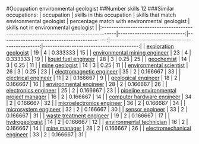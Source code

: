 #Occupation environmental geologist
##Number skills 12
###Similar occupations:
| occupation                                                                          |   skills in this occupation |   skills that match environmental geologist |   percentage match with environmental geologist |   skills not in environmental geologist |
|:------------------------------------------------------------------------------------|----------------------------:|--------------------------------------------:|------------------------------------------------:|----------------------------------------:|
| [exploration geologist](exploration_geologist.md)                                   |                          19 |                                           4 |                                        0.333333 |                                      15 |
| [environmental mining engineer](environmental_mining_engineer.md)                   |                          23 |                                           4 |                                        0.333333 |                                      19 |
| [liquid fuel engineer](liquid_fuel_engineer.md)                                     |                          28 |                                           3 |                                        0.25     |                                      25 |
| [geochemist](geochemist.md)                                                         |                          14 |                                           3 |                                        0.25     |                                      11 |
| [mine geologist](mine_geologist.md)                                                 |                          14 |                                           3 |                                        0.25     |                                      11 |
| [environmental scientist](environmental_scientist.md)                               |                          26 |                                           3 |                                        0.25     |                                      23 |
| [electromagnetic engineer](electromagnetic_engineer.md)                             |                          35 |                                           2 |                                        0.166667 |                                      33 |
| [electrical engineer](electrical_engineer.md)                                       |                          11 |                                           2 |                                        0.166667 |                                       9 |
| [geological engineer](geological_engineer.md)                                       |                          18 |                                           2 |                                        0.166667 |                                      16 |
| [environmental engineer](environmental_engineer.md)                                 |                          28 |                                           2 |                                        0.166667 |                                      26 |
| [electronics engineer](electronics_engineer.md)                                     |                          25 |                                           2 |                                        0.166667 |                                      23 |
| [pipeline environmental project manager](pipeline_environmental_project_manager.md) |                          16 |                                           2 |                                        0.166667 |                                      14 |
| [computer hardware engineer](computer_hardware_engineer.md)                         |                          34 |                                           2 |                                        0.166667 |                                      32 |
| [microelectronics engineer](microelectronics_engineer.md)                           |                          36 |                                           2 |                                        0.166667 |                                      34 |
| [microsystem engineer](microsystem_engineer.md)                                     |                          32 |                                           2 |                                        0.166667 |                                      30 |
| [sensor engineer](sensor_engineer.md)                                               |                          33 |                                           2 |                                        0.166667 |                                      31 |
| [waste treatment engineer](waste_treatment_engineer.md)                             |                          19 |                                           2 |                                        0.166667 |                                      17 |
| [hydrogeologist](hydrogeologist.md)                                                 |                          14 |                                           2 |                                        0.166667 |                                      12 |
| [environmental technician](environmental_technician.md)                             |                          16 |                                           2 |                                        0.166667 |                                      14 |
| [mine manager](mine_manager.md)                                                     |                          28 |                                           2 |                                        0.166667 |                                      26 |
| [electromechanical engineer](electromechanical_engineer.md)                         |                          33 |                                           2 |                                        0.166667 |                                      31 |

